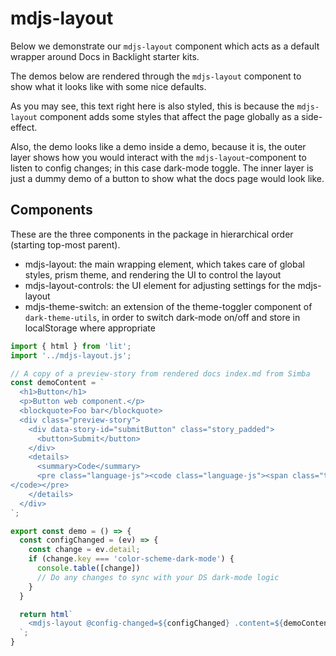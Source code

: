 # mdjs-layout

Below we demonstrate our `mdjs-layout` component which acts as a default wrapper around Docs in Backlight starter kits.

The demos below are rendered through the `mdjs-layout` component to show what it looks like with some nice defaults.

As you may see, this text right here is also styled, this is because the `mdjs-layout` component adds some styles that affect the page globally as a side-effect.

Also, the demo looks like a demo inside a demo, because it is, the outer layer shows how you would interact with the `mdjs-layout`-component to listen to config changes; in this case dark-mode toggle. The inner layer is just a dummy demo of a button to show what the docs page would look like.

## Components

These are the three components in the package in hierarchical order (starting top-most parent).

- mdjs-layout: the main wrapping element, which takes care of global styles, prism theme, and rendering the UI to control the layout
- mdjs-layout-controls: the UI element for adjusting settings for the mdjs-layout
- mdjs-theme-switch: an extension of the theme-toggler component of `dark-theme-utils`, in order to switch dark-mode on/off and store in localStorage where appropriate

```js script
import { html } from 'lit';
import '../mdjs-layout.js';

// A copy of a preview-story from rendered docs index.md from Simba
const demoContent = `
  <h1>Button</h1>
  <p>Button web component.</p>
  <blockquote>Foo bar</blockquote>
  <div class="preview-story">
    <div data-story-id="submitButton" class="story_padded">
      <button>Submit</button>
    </div>
    <details>
      <summary>Code</summary>
      <pre class="language-js"><code class="language-js"><span class="token keyword module">export</span> <span class="token keyword">const</span> <span class="token function-variable function">submitButton</span> <span class="token operator">=</span> <span class="token punctuation">(</span><span class="token punctuation">)</span> <span class="token arrow operator">=&gt;</span> html<span class="token template-string"><span class="token template-punctuation string">\`</span><span class="token html language-html"><span class="token tag"><span class="token tag"><span class="token punctuation">&lt;</span>button</span><span class="token punctuation">&gt;</span></span>Submit<span class="token tag"><span class="token tag"><span class="token punctuation">&lt;/</span>button</span><span class="token punctuation">&gt;</span></span></span><span class="token template-punctuation string">\`</span></span><span class="token punctuation">;</span>
</code></pre>
    </details>
  </div>
`;
```

```js preview-story
export const demo = () => {
  const configChanged = (ev) => {
    const change = ev.detail;
    if (change.key === 'color-scheme-dark-mode') {
      console.table([change])
      // Do any changes to sync with your DS dark-mode logic
    }
  }

  return html`
    <mdjs-layout @config-changed=${configChanged} .content=${demoContent}></mdjs-layout>
  `;
}
```
